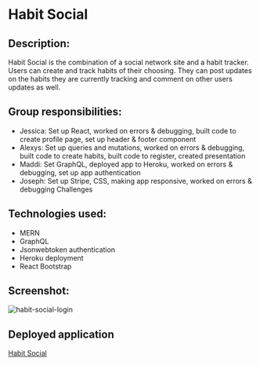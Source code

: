 # Habit Social

## Description:
Habit Social is the combination of a social network site and a habit tracker. Users can create and track habits of their choosing. They can post updates on the habits they are currently tracking and comment on other users updates as well.

## Group responsibilities:
- Jessica: Set up React, worked on errors & debugging, built code to create profile page, set up header & footer component
- Alexys: Set up queries and mutations, worked on errors & debugging, built code to create habits, built code to register, created presentation 
- Maddi: Set GraphQL, deployed app to Heroku, worked on errors & debugging, set up app authentication
- Joseph: Set up Stripe, CSS, making app responsive, worked on errors & debugging
Challenges



## Technologies used:
- MERN
- GraphQL
- Jsonwebtoken authentication
- Heroku deployment
- React Bootstrap

## Screenshot:
![habit-social-login](https://user-images.githubusercontent.com/45181939/163252373-129304a8-00e1-4311-b64b-69e795218687.png)

## Deployed application
[Habit Social](https://thawing-sea-89785.herokuapp.com)

